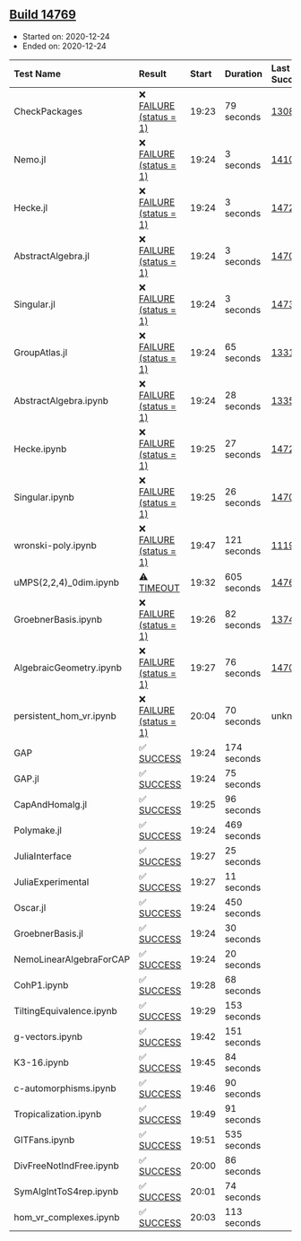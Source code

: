 ## [Build 14769](https://oscarci.mathematik.uni-kl.de/job/oscar/14769/)

* Started on: 2020-12-24
* Ended on: 2020-12-24

| Test Name    | Result | Start | Duration | Last Success | First Failure |
|:-------------|:-------|:------|:---------|:-------------|:--------------|
| CheckPackages | ❌ [FAILURE (status = 1)](https://oscarci.mathematik.uni-kl.de/job/oscar/14769/artifact/logs/build-14769/CheckPackages.log) | 19:23 | 79 seconds | [13085](https://oscarci.mathematik.uni-kl.de/job/oscar/13085/) | [13086](https://oscarci.mathematik.uni-kl.de/job/oscar/13086/) |
| Nemo.jl | ❌ [FAILURE (status = 1)](https://oscarci.mathematik.uni-kl.de/job/oscar/14769/artifact/logs/build-14769/Nemo.jl.log) | 19:24 | 3 seconds | [14101](https://oscarci.mathematik.uni-kl.de/job/oscar/14101/) | [14102](https://oscarci.mathematik.uni-kl.de/job/oscar/14102/) |
| Hecke.jl | ❌ [FAILURE (status = 1)](https://oscarci.mathematik.uni-kl.de/job/oscar/14769/artifact/logs/build-14769/Hecke.jl.log) | 19:24 | 3 seconds | [14723](https://oscarci.mathematik.uni-kl.de/job/oscar/14723/) | [14724](https://oscarci.mathematik.uni-kl.de/job/oscar/14724/) |
| AbstractAlgebra.jl | ❌ [FAILURE (status = 1)](https://oscarci.mathematik.uni-kl.de/job/oscar/14769/artifact/logs/build-14769/AbstractAlgebra.jl.log) | 19:24 | 3 seconds | [14701](https://oscarci.mathematik.uni-kl.de/job/oscar/14701/) | [14702](https://oscarci.mathematik.uni-kl.de/job/oscar/14702/) |
| Singular.jl | ❌ [FAILURE (status = 1)](https://oscarci.mathematik.uni-kl.de/job/oscar/14769/artifact/logs/build-14769/Singular.jl.log) | 19:24 | 3 seconds | [14732](https://oscarci.mathematik.uni-kl.de/job/oscar/14732/) | [14733](https://oscarci.mathematik.uni-kl.de/job/oscar/14733/) |
| GroupAtlas.jl | ❌ [FAILURE (status = 1)](https://oscarci.mathematik.uni-kl.de/job/oscar/14769/artifact/logs/build-14769/GroupAtlas.jl.log) | 19:24 | 65 seconds | [13311](https://oscarci.mathematik.uni-kl.de/job/oscar/13311/) | [13312](https://oscarci.mathematik.uni-kl.de/job/oscar/13312/) |
| AbstractAlgebra.ipynb | ❌ [FAILURE (status = 1)](https://oscarci.mathematik.uni-kl.de/job/oscar/14769/artifact/logs/build-14769/AbstractAlgebra.ipynb.log) | 19:24 | 28 seconds | [13355](https://oscarci.mathematik.uni-kl.de/job/oscar/13355/) | [13356](https://oscarci.mathematik.uni-kl.de/job/oscar/13356/) |
| Hecke.ipynb | ❌ [FAILURE (status = 1)](https://oscarci.mathematik.uni-kl.de/job/oscar/14769/artifact/logs/build-14769/Hecke.ipynb.log) | 19:25 | 27 seconds | [14723](https://oscarci.mathematik.uni-kl.de/job/oscar/14723/) | [14724](https://oscarci.mathematik.uni-kl.de/job/oscar/14724/) |
| Singular.ipynb | ❌ [FAILURE (status = 1)](https://oscarci.mathematik.uni-kl.de/job/oscar/14769/artifact/logs/build-14769/Singular.ipynb.log) | 19:25 | 26 seconds | [14701](https://oscarci.mathematik.uni-kl.de/job/oscar/14701/) | [14702](https://oscarci.mathematik.uni-kl.de/job/oscar/14702/) |
| wronski-poly.ipynb | ❌ [FAILURE (status = 1)](https://oscarci.mathematik.uni-kl.de/job/oscar/14769/artifact/logs/build-14769/wronski-poly.ipynb.log) | 19:47 | 121 seconds | [11192](https://oscarci.mathematik.uni-kl.de/job/oscar/11192/) | [11193](https://oscarci.mathematik.uni-kl.de/job/oscar/11193/) |
| uMPS(2,2,4)_0dim.ipynb | ⚠ [TIMEOUT](https://oscarci.mathematik.uni-kl.de/job/oscar/14769/artifact/logs/build-14769/uMPS-2-2-4-_0dim.ipynb.log) | 19:32 | 605 seconds | [14768](https://oscarci.mathematik.uni-kl.de/job/oscar/14768/) | [14769](https://oscarci.mathematik.uni-kl.de/job/oscar/14769/) |
| GroebnerBasis.ipynb | ❌ [FAILURE (status = 1)](https://oscarci.mathematik.uni-kl.de/job/oscar/14769/artifact/logs/build-14769/GroebnerBasis.ipynb.log) | 19:26 | 82 seconds | [13748](https://oscarci.mathematik.uni-kl.de/job/oscar/13748/) | [13749](https://oscarci.mathematik.uni-kl.de/job/oscar/13749/) |
| AlgebraicGeometry.ipynb | ❌ [FAILURE (status = 1)](https://oscarci.mathematik.uni-kl.de/job/oscar/14769/artifact/logs/build-14769/AlgebraicGeometry.ipynb.log) | 19:27 | 76 seconds | [14701](https://oscarci.mathematik.uni-kl.de/job/oscar/14701/) | [14702](https://oscarci.mathematik.uni-kl.de/job/oscar/14702/) |
| persistent_hom_vr.ipynb | ❌ [FAILURE (status = 1)](https://oscarci.mathematik.uni-kl.de/job/oscar/14769/artifact/logs/build-14769/persistent_hom_vr.ipynb.log) | 20:04 | 70 seconds | unknown | unknown |
| GAP | ✅ [SUCCESS](https://oscarci.mathematik.uni-kl.de/job/oscar/14769/artifact/logs/build-14769/GAP.log) | 19:24 | 174 seconds |  |  |
| GAP.jl | ✅ [SUCCESS](https://oscarci.mathematik.uni-kl.de/job/oscar/14769/artifact/logs/build-14769/GAP.jl.log) | 19:24 | 75 seconds |  |  |
| CapAndHomalg.jl | ✅ [SUCCESS](https://oscarci.mathematik.uni-kl.de/job/oscar/14769/artifact/logs/build-14769/CapAndHomalg.jl.log) | 19:25 | 96 seconds |  |  |
| Polymake.jl | ✅ [SUCCESS](https://oscarci.mathematik.uni-kl.de/job/oscar/14769/artifact/logs/build-14769/Polymake.jl.log) | 19:24 | 469 seconds |  |  |
| JuliaInterface | ✅ [SUCCESS](https://oscarci.mathematik.uni-kl.de/job/oscar/14769/artifact/logs/build-14769/JuliaInterface.log) | 19:27 | 25 seconds |  |  |
| JuliaExperimental | ✅ [SUCCESS](https://oscarci.mathematik.uni-kl.de/job/oscar/14769/artifact/logs/build-14769/JuliaExperimental.log) | 19:27 | 11 seconds |  |  |
| Oscar.jl | ✅ [SUCCESS](https://oscarci.mathematik.uni-kl.de/job/oscar/14769/artifact/logs/build-14769/Oscar.jl.log) | 19:24 | 450 seconds |  |  |
| GroebnerBasis.jl | ✅ [SUCCESS](https://oscarci.mathematik.uni-kl.de/job/oscar/14769/artifact/logs/build-14769/GroebnerBasis.jl.log) | 19:24 | 30 seconds |  |  |
| NemoLinearAlgebraForCAP | ✅ [SUCCESS](https://oscarci.mathematik.uni-kl.de/job/oscar/14769/artifact/logs/build-14769/NemoLinearAlgebraForCAP.log) | 19:24 | 20 seconds |  |  |
| CohP1.ipynb | ✅ [SUCCESS](https://oscarci.mathematik.uni-kl.de/job/oscar/14769/artifact/logs/build-14769/CohP1.ipynb.log) | 19:28 | 68 seconds |  |  |
| TiltingEquivalence.ipynb | ✅ [SUCCESS](https://oscarci.mathematik.uni-kl.de/job/oscar/14769/artifact/logs/build-14769/TiltingEquivalence.ipynb.log) | 19:29 | 153 seconds |  |  |
| g-vectors.ipynb | ✅ [SUCCESS](https://oscarci.mathematik.uni-kl.de/job/oscar/14769/artifact/logs/build-14769/g-vectors.ipynb.log) | 19:42 | 151 seconds |  |  |
| K3-16.ipynb | ✅ [SUCCESS](https://oscarci.mathematik.uni-kl.de/job/oscar/14769/artifact/logs/build-14769/K3-16.ipynb.log) | 19:45 | 84 seconds |  |  |
| c-automorphisms.ipynb | ✅ [SUCCESS](https://oscarci.mathematik.uni-kl.de/job/oscar/14769/artifact/logs/build-14769/c-automorphisms.ipynb.log) | 19:46 | 90 seconds |  |  |
| Tropicalization.ipynb | ✅ [SUCCESS](https://oscarci.mathematik.uni-kl.de/job/oscar/14769/artifact/logs/build-14769/Tropicalization.ipynb.log) | 19:49 | 91 seconds |  |  |
| GITFans.ipynb | ✅ [SUCCESS](https://oscarci.mathematik.uni-kl.de/job/oscar/14769/artifact/logs/build-14769/GITFans.ipynb.log) | 19:51 | 535 seconds |  |  |
| DivFreeNotIndFree.ipynb | ✅ [SUCCESS](https://oscarci.mathematik.uni-kl.de/job/oscar/14769/artifact/logs/build-14769/DivFreeNotIndFree.ipynb.log) | 20:00 | 86 seconds |  |  |
| SymAlgIntToS4rep.ipynb | ✅ [SUCCESS](https://oscarci.mathematik.uni-kl.de/job/oscar/14769/artifact/logs/build-14769/SymAlgIntToS4rep.ipynb.log) | 20:01 | 74 seconds |  |  |
| hom_vr_complexes.ipynb | ✅ [SUCCESS](https://oscarci.mathematik.uni-kl.de/job/oscar/14769/artifact/logs/build-14769/hom_vr_complexes.ipynb.log) | 20:03 | 113 seconds |  |  |
